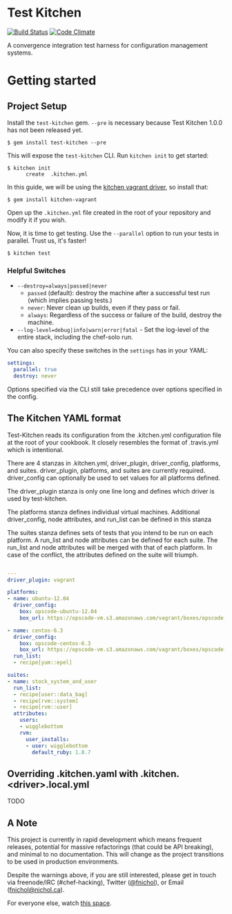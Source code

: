 # Test Kitchen

[![Build Status](https://secure.travis-ci.org/test-kitchen/test-kitchen.png?branch=master)](https://travis-ci.org/test-kitchen/test-kitchen)
[![Code Climate](https://codeclimate.com/github/test-kitchen/test-kitchen.png)](https://codeclimate.com/github/test-kitchen/test-kitchen)

A convergence integration test harness for configuration management systems.

# Getting started

Project Setup
-------------

Install the `test-kitchen` gem. `--pre` is necessary because Test Kitchen 1.0.0 has not been released yet.

```text
$ gem install test-kitchen --pre
```

This will expose the `test-kitchen` CLI. Run `kitchen init` to get started:

```text
$ kitchen init
      create  .kitchen.yml
```
In this guide, we
will be using the [kitchen vagrant driver](https://github.com/test-kitchen/kitchen-vagrant),
so install that:

```text
$ gem install kitchen-vagrant
```

Open up the `.kitchen.yml` file created in the root of your
repository and modify it if you wish.

Now, it is time to get testing. Use the `--parallel` option to run
your tests in parallel. Trust us, it's faster!

    $ kitchen test

### Helpful Switches

 - `--destroy=always|passed|never`
   - `passed` (default): destroy the machine after a successful test
     run (which implies passing tests.)
   - `never`: Never clean up builds, even if they pass or fail.
   - `always`: Regardless of the success or failure of the build,
     destroy the machine.
 - `--log-level=debug|info|warn|error|fatal` - Set the log-level of
     the entire stack, including the chef-solo run.

You can also specify these switches in the `settings` has in your YAML:

```yaml
settings:
  parallel: true
  destroy: never
```

Options specified via the CLI still take precedence over options specified
in the config.

## The Kitchen YAML format

Test-Kitchen reads its configuration from the .kitchen.yml
configuration file at the root of your cookbook. It closely resembles
the format of .travis.yml which is intentional.

There are 4 stanzas in .kitchen.yml, driver_plugin, driver_config,
platforms, and suites. driver_plugin, platforms, and suites are
currently required. driver_config can optionally be used to set values
for all platforms defined.

The driver_plugin stanza is only one line long and defines which
driver is used by test-kitchen.

The platforms stanza defines individual virtual machines. Additional
driver_config, node attributes, and run_list can be defined in this stanza

The suites stanza defines sets of tests that you intend to be run on
each platform. A run_list and node attributes can be defined for each
suite. The run_list and node attributes will be merged with that of
each platform. In case of the conflict, the attributes defined on the
suite will triumph.

```yaml

---
driver_plugin: vagrant

platforms:
- name: ubuntu-12.04
  driver_config:
    box: opscode-ubuntu-12.04
    box_url: https://opscode-vm.s3.amazonaws.com/vagrant/boxes/opscode-ubuntu-12.04.box

- name: centos-6.3
  driver_config:
    box: opscode-centos-6.3
    box_url: https://opscode-vm.s3.amazonaws.com/vagrant/boxes/opscode-centos-6.3.box
  run_list:
  - recipe[yum::epel]

suites:
- name: stock_system_and_user
  run_list:
  - recipe[user::data_bag]
  - recipe[rvm::system]
  - recipe[rvm::user]
  attributes:
    users:
    - wigglebottom
    rvm:
      user_installs:
      - user: wigglebottom
        default_ruby: 1.8.7
```

## Overriding .kitchen.yaml with .kitchen.&lt;driver&gt;.local.yml

TODO

## A Note

This project is currently in rapid development which means frequent releases,
potential for massive refactorings (that could be API breaking), and minimal
to no documentation. This will change as the project transitions to be used in
production environments.

Despite the warnings above, if you are still interested, please get in touch
via freenode/IRC (#chef-hacking),
Twitter ([@fnichol](https://twitter.com/fnichol)),
or Email ([fnichol@nichol.ca](mailto:fnichol@nichol.ca)).

For everyone else, watch [this space](https://github.com/test-kitchen/test-kitchen).
